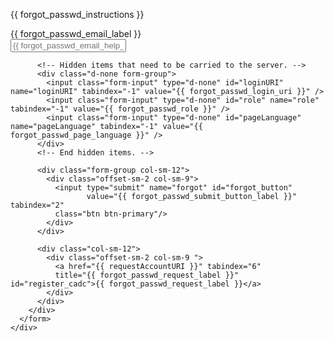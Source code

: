 <div class="col-sm-12">
  <div class="card">
    <p class="card-header bg-warning">
      {{ forgot_passwd_instructions }}
    </p>
    <div class="card-body">
      <form name="forgotForm" id="forgotForm" method="post" action="#" class="form-horizontal">
        <div class="row">
          <div id="email_form_group" class="form-group col-sm-12">
            <label for="emailAddress" style="margin-top: 0.4rem" id="emailAddressLabel" class="col-sm-2 control-label float-left text-right">
              {{ forgot_passwd_email_label }}
            </label>
            <div class="col-sm-9 float-left">
              <input class="form-control" type="email" id="emailAddress" name="emailAddress" required="required" tabindex="1"
                     placeholder="{{ forgot_passwd_email_help_block }}" />
              <span id="email_help_block" class="help-block text-danger"></span>
            </div>
          </div>

          <!-- Hidden items that need to be carried to the server. -->
          <div class="d-none form-group">
            <input class="form-input" type="d-none" id="loginURI" name="loginURI" tabindex="-1" value="{{ forgot_passwd_login_uri }}" />
            <input class="form-input" type="d-none" id="role" name="role" tabindex="-1" value="{{ forgot_passwd_role }}" />
            <input class="form-input" type="d-none" id="pageLanguage" name="pageLanguage" tabindex="-1" value="{{ forgot_passwd_page_language }}" />
          </div>
          <!-- End hidden items. -->

          <div class="form-group col-sm-12">
            <div class="offset-sm-2 col-sm-9">
              <input type="submit" name="forgot" id="forgot_button"
                     value="{{ forgot_passwd_submit_button_label }}" tabindex="2"
              class="btn btn-primary"/>
            </div>
          </div>

          <div class="col-sm-12">
            <div class="offset-sm-2 col-sm-9 ">
              <a href="{{ requestAccountURI }}" tabindex="6"
              title="{{ forgot_passwd_request_label }}" id="register_cadc">{{ forgot_passwd_request_label }}</a>
            </div>
          </div>
        </div>
      </form>
    </div>
  </div>
</div>
